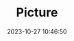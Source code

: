 ---
weight: 1
images:
- /images/edited/182.jpeg
title: Picture
date: 2023-10-27 10:46:50
tags: [luminarneo,work,ILCE-7M3,24.0,car]
---